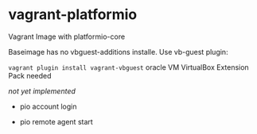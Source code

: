 # vagrant-platformio
Vagrant Image with platformio-core

Baseimage has no vbguest-additions installe. Use vb-guest plugin:

`vagrant plugin install vagrant-vbguest` 
oracle VM VirtualBox Extension Pack needed

*not yet implemented*

- pio account login

- pio remote agent start
